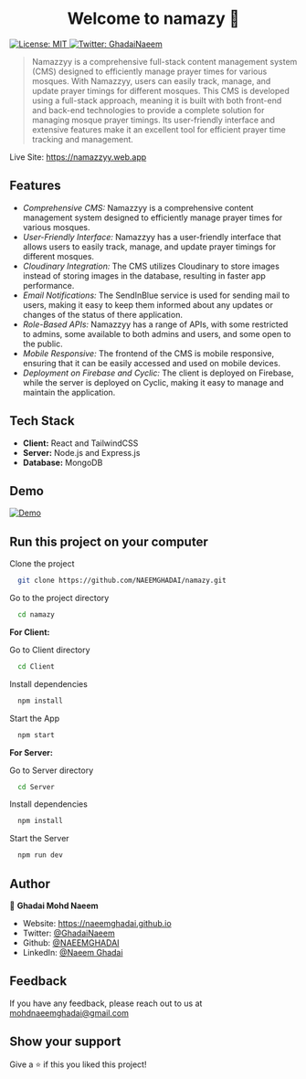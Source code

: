 <h1 align="center">Welcome to namazy 👋</h1>
<p>
  <a href="#" target="_blank">
    <img alt="License: MIT" src="https://img.shields.io/badge/License-MIT-yellow.svg" />
  </a>
  <a href="https://twitter.com/GhadaiNaeem" target="_blank">
    <img alt="Twitter: GhadaiNaeem" src="https://img.shields.io/twitter/follow/GhadaiNaeem.svg?style=social" />
  </a>
</p>

> Namazzyy is a comprehensive full-stack content management system (CMS) designed to efficiently manage prayer times for various mosques. With Namazzyy, users can easily track, manage, and update prayer timings for different mosques. This CMS is developed using a full-stack approach, meaning it is built with both front-end and back-end technologies to provide a complete solution for managing mosque prayer timings. Its user-friendly interface and extensive features make it an excellent tool for efficient prayer time tracking and management.

Live Site: https://namazzyy.web.app

## Features

- *Comprehensive CMS:* Namazzyy is a comprehensive content management system designed to efficiently manage prayer times for various mosques.
- *User-Friendly Interface:* Namazzyy has a user-friendly interface that allows users to easily track, manage, and update prayer timings for different mosques.
- *Cloudinary Integration:* The CMS utilizes Cloudinary to store images instead of storing images in the database, resulting in faster app performance.
- *Email Notifications:* The SendInBlue service is used for sending mail to users, making it easy to keep them informed about any updates or changes of the status of there application.
- *Role-Based APIs:* Namazzyy has a range of APIs, with some restricted to admins, some available to both admins and users, and some open to the public.
- *Mobile Responsive:* The frontend of the CMS is mobile responsive, ensuring that it can be easily accessed and used on mobile devices.
- *Deployment on Firebase and Cyclic:* The client is deployed on Firebase, while the server is deployed on Cyclic, making it easy to manage and maintain the application.

## Tech Stack

- **Client:** React and TailwindCSS
- **Server:** Node.js and Express.js
- **Database:** MongoDB 

## Demo

[![Demo](https://user-images.githubusercontent.com/51822103/223980003-0ea88c76-f2eb-4c1a-b996-3da4d6904bfe.png)](https://www.youtube.com/watch?v=86eUpUEQhmc)


## Run this project on your computer

Clone the project

```bash
  git clone https://github.com/NAEEMGHADAI/namazy.git
```

Go to the project directory

```bash
  cd namazy
```

**For Client:**

Go to Client directory

```bash
  cd Client
```

Install dependencies

```bash
  npm install
```

Start the App

```bash
  npm start
```

**For Server:**

Go to Server directory

```bash
  cd Server
```

Install dependencies

```bash
  npm install
```

Start the Server

```bash
  npm run dev
```

## Author

👤 **Ghadai Mohd Naeem**

* Website: https://naeemghadai.github.io
* Twitter: [@GhadaiNaeem](https://twitter.com/GhadaiNaeem)
* Github: [@NAEEMGHADAI](https://github.com/NAEEMGHADAI)
* LinkedIn: [@Naeem Ghadai](https://linkedin.com/in/naeem-ghadai)

## Feedback

If you have any feedback, please reach out to us at mohdnaeemghadai@gmail.com

## Show your support

Give a ⭐️ if this you liked this project!

